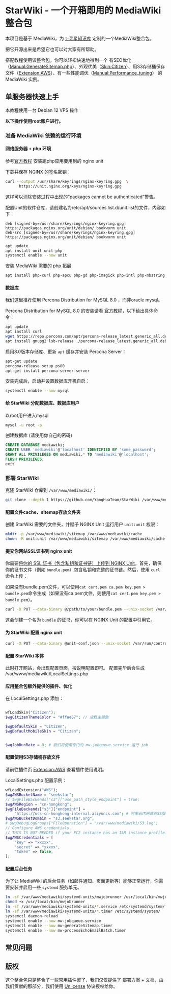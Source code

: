 # StarWiki - 一个开箱即用的 MediaWiki 整合包

本项目是基于 MediaWiki，为 [✨寻星知识库](https://www.seekstar.org) 定制的一个MediaWiki整合包。

把它开源出来是希望它也可以对大家有所帮助。

搭配教程使用该整合包，你可以轻松快速地得到一个 有SEO优化（[Manual:GenerateSitemap.php](https://www.mediawiki.org/wiki/Manual:GenerateSitemap.php/zh)）、外观优美（[Skin:Citizen](https://www.mediawiki.org/wiki/Skin:Citizen)）、用S3存储桶保存文件（[Extension:AWS](https://www.mediawiki.org/wiki/Extension:AWS)）、有一些性能调优（[Manual:Performance_tuning](https://www.mediawiki.org/wiki/Manual:Performance_tuning/zh)） 的 MediaWiki 实例。

## 单服务器快速上手

本教程使用一台 Debian 12 VPS 操作

**以下操作使用root账户进行。**

### 准备 MediaWiki 依赖的运行环境

#### 网络服务器 + php 环境

参考[官方教程](https://unit.nginx.org/installation/#debian) 安装跑php应用要用到的 nginx unit


下载并保存 NGINX 的签名密钥：

```bash
curl --output /usr/share/keyrings/nginx-keyring.gpg  \
      https://unit.nginx.org/keys/nginx-keyring.gpg
```

这样可以消除安装过程中出现的“packages cannot be authenticated”警告。

配置Unit的软件仓库，请创建名为/etc/apt/sources.list.d/unit.list的文件，内容如下：
``` 
deb [signed-by=/usr/share/keyrings/nginx-keyring.gpg] https://packages.nginx.org/unit/debian/ bookworm unit
deb-src [signed-by=/usr/share/keyrings/nginx-keyring.gpg] https://packages.nginx.org/unit/debian/ bookworm unit
```

``` bash
apt update
apt install unit unit-php
systemctl enable --now unit 
``` 

安装 MediaWiki 需要的 php 拓展

```bash
apt install php-curl php-apcu php-gd php-imagick php-intl php-mbstring php-mysql php-xml php-igbinary

``` 

#### 数据库

我们这里推荐使用 Percona Distribution for MySQL 8.0 ，而非oracle mysql。

Percona Distribution for MySQL 8.0 的安装请看 [官方教程](https://docs.percona.com/percona-server/8.0/apt-repo.html)，以下给出具体命令：


```bash
apt update
apt install curl
wget https://repo.percona.com/apt/percona-release_latest.generic_all.deb
apt install gnupg2 lsb-release ./percona-release_latest.generic_all.deb
```
启用8.0版本存储库、更新 `apt` 缓存并安装 Percona Server：
```bash
apt-get update
percona-release setup ps80
apt-get install percona-server-server
```

安装完成后，启动并设置数据库开机自启：
```bash
systemctl enable --now mysql
```

#### 给 StarWiki 分配数据库、数据库用户

以root用户进入mysql
```bash
mysql -u root -p
```

创建数据库 (请使用你自己的密码)
```sql
CREATE DATABASE mediawiki;
CREATE USER 'mediawiki'@'localhost' IDENTIFIED BY 'some_password';
GRANT ALL PRIVILEGES ON mediawiki.* TO 'mediawiki'@'localhost';
FLUSH PRIVILEGES;
exit
```


### 部署 StarWiki

克隆 StarWiki 仓库到 `/var/www/mediawiki/`：
```bash
git clone --depth 1 https://github.com/YangHuaTeam/StarWiki /var/www/mediawiki/
```

#### 配置文件cache、sitemap存放文件夹

创建 StarWiki 需要的文件夹，并赋予 NGINX Unit 运行用户 `unit:unit` 权限：
```bash
mkdir -p /var/www/mediawiki/sitemap /var/www/mediawiki/cache
chown -R unit:unit /var/www/mediawiki/sitemap /var/www/mediawiki/cache
```

#### 提交你网站SSL证书到 nginx unit 

你需要[将你的 SSL 证书（包含私钥和证书链）上传到 NGINX Unit](https://unit.nginx.org/certificates/#ssl-tls-certificates)。首先，确保你的证书文件（例如 `bundle.pem`）包含私钥和完整的证书链。然后，使用 `curl` 命令上传：

如果没有bundle.pem文件，可以使用`cat cert.pem ca.pem key.pem > bundle.pem`命令生成（如果没有ca.pem文件，则使用`cat cert.pem key.pem > bundle.pem`）。

```bash
curl -X PUT --data-binary @/path/to/your/bundle.pem --unix-socket /var/run/control.unit.sock http://localhost/certificates/bundle
```
这会创建一个名为 `bundle` 的证书，你可以在 NGINX Unit 的配置中引用它。

#### 为 StarWiki 配置 nginx unit 

```bash
curl -X PUT --data-binary @unit-conf.json --unix-socket /var/run/control.unit.sock http://localhost/config

```

#### 配置 StarWiki 本体

此时打开网站，会出现配置页面，按说明配置即可。
配置完毕后会生成  /var/www/mediawiki/LocalSettings.php

#### 应用整合包额外提供的插件、优化

在 LocalSettings.php 添加：

```php

wfLoadSkin("Citizen");
$wgCitizenThemeColor = "#ffae67"; // 皮肤主题色

$wgDefaultSkin = "Citizen";
$wgDefaultMobileSkin = "Citizen";


$wgJobRunRate = 0; # 我们将使用专门的 mw-jobqueue.service 运行 job

```

#### 配置使用S3存储桶存放文件

请前往插件页 [Extension:AWS](https://www.mediawiki.org/wiki/Extension:AWS) 查看插件使用说明。

LocalSettings.php 配置示例：

```php
wfLoadExtension("AWS");
$wgAWSBucketName = "seekstar";
// $wgFileBackends["s3"]["use_path_style_endpoint"] = true;
$wgAWSRegion = "cn-hongkong";
$wgFileBackends["s3"]["endpoint"] =
    "https://oss-cn-hongkong-internal.aliyuncs.com"; # 阿里云内网直连S3服务
$wgAWSBucketDomain = "s3.seekstar.org";
# $wgDebugLogGroups["FileOperation"] = "/var/www/mediawiki/S3.log";
// Configure AWS credentials.
// THIS IS NOT NEEDED if your EC2 instance has an IAM instance profile.
$wgAWSCredentials = [
    "key" => "xxxxx",
    "secret" => "xxxxx",
    "token" => false,
]; 
```


#### 配置后台任务

为了让 MediaWiki 的后台任务（如邮件通知、页面更新等）能够正常运行，你需要安装并启用一些 `systemd` 服务单元。
```bash
ln -sf /var/www/mediawiki/systemd-units/mwjobrunner /usr/local/bin/mwjobrunner
chmod +x /usr/local/bin/mwjobrunner
ln -sf /var/www/mediawiki/systemd-units/*.service /etc/systemd/system/
ln -sf /var/www/mediawiki/systemd-units/*.timer /etc/systemd/system/
systemctl daemon-reload
systemctl enable --now mw-jobqueue.service
systemctl enable --now mw-generateSitemap.timer
systemctl enable --now mw-processEchoEmailBatch.timer
```

## 常见问题

## 版权

这个整合包只是整合了一些常用插件罢了，我们仅仅提供了 部署方案 + 文档，由我们贡献的那部分，我们使用 [Unlicense](https://unlicense.org/) 协议授权给你。
